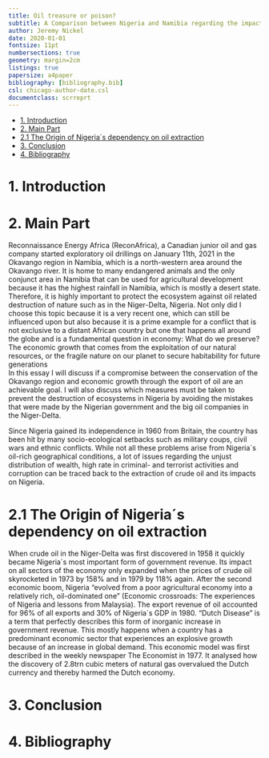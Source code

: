 ```yaml
---
title: Oil treasure or poison? 
subtitle: A Comparison between Nigeria and Namibia regarding the impacts of crude oil extraction in the Niger-Delta on the Nigerian Environment and Economy  
author: Jeremy Nickel
date: 2020-01-01
fontsize: 11pt
numbersections: true
geometry: margin=2cm
listings: true
papersize: a4paper
bibliography: [bibliography.bib]
csl: chicago-author-date.csl
documentclass: scrreprt
---
```



- [1. Introduction](#1-introduction)
- [2. Main Part](#2-main-part)
- [2.1 The Origin of Nigeria´s dependency on oil extraction](#21-the-origin-of-nigerias-dependency-on-oil-extraction)
- [3. Conclusion](#3-conclusion)
- [4. Bibliography](#4-bibliography)


# 1. Introduction

# 2. Main Part
Reconnaissance Energy Africa (ReconAfrica), a Canadian junior oil and gas company started exploratory oil drillings on January 11th, 2021 in the Okavango region in Namibia, which is a north-western area around the Okavango river. It is home to many endangered animals and the only conjunct area in Namibia that can be used for agricultural development because it has the highest rainfall in Namibia, which is mostly a desert state. Therefore, it is highly important to protect the ecosystem against oil related destruction of nature such as in the Niger-Delta, Nigeria. 
Not only did I choose this topic because it is a very recent one, which can still be influenced upon but also because it is a prime example for a conflict that is not exclusive to a distant African country but one that happens all around the globe and is a fundamental question in economy:
What do we preserve? The economic growth that comes from the exploitation of our natural resources, or the fragile nature on our planet to secure habitability for future generations   
In this essay I will discuss if a compromise between the conservation of the Okavango region and economic growth through the export of oil are an achievable goal. I will also discuss which measures must be taken to prevent the destruction of ecosystems in Nigeria by avoiding the mistakes that were made by the Nigerian government and the big oil companies in the Niger-Delta.  

Since Nigeria gained its independence in 1960 from Britain, the country has been hit by many socio-ecological setbacks such as military coups, civil wars and ethnic conflicts. While not all these problems arise from Nigeria´s oil-rich geographical conditions, a lot of issues regarding the unjust distribution of wealth, high rate in criminal- and terrorist activities and corruption can be traced back to the extraction of crude oil and its impacts on Nigeria.

# 2.1 The Origin of Nigeria´s dependency on oil extraction 
When crude oil in the Niger-Delta was first discovered in 1958 it quickly became Nigeria´s most important form of government revenue. Its impact on all sectors of the economy only expanded when the prices of crude oil skyrocketed in 1973 by 158% and in 1979 by 118% again. After the second economic boom, Nigeria “evolved from a poor agricultural economy into a relatively rich, oil-dominated one” (Economic crossroads: The experiences of Nigeria and lessons from Malaysia). The export revenue of oil accounted for 96% of all exports and 30% of Nigeria´s GDP in 1980. 
“Dutch Disease” is a term that perfectly describes this form of inorganic increase in government revenue. This mostly happens when a country has a predominant economic sector that experiences an explosive growth because of an increase in global demand. This economic model was first described in the weekly newspaper The Economist in 1977. It analysed how the discovery of 2.8trn cubic meters of natural gas overvalued the Dutch currency and thereby harmed the Dutch economy.

# 3. Conclusion

# 4. Bibliography

